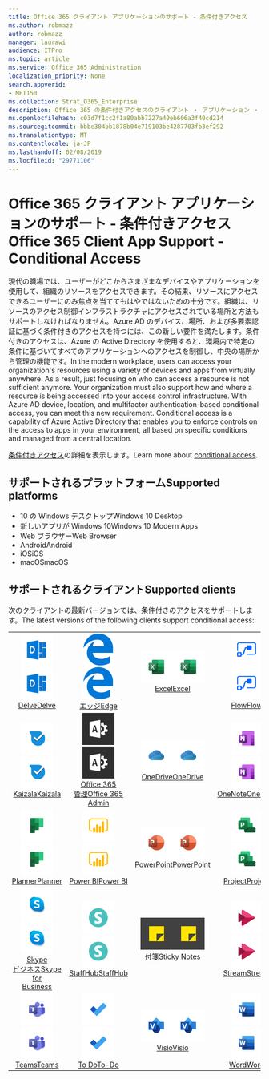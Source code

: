 ```yaml
---
title: Office 365 クライアント アプリケーションのサポート - 条件付きアクセス
ms.author: robmazz
author: robmazz
manager: laurawi
audience: ITPro
ms.topic: article
ms.service: Office 365 Administration
localization_priority: None
search.appverid:
- MET150
ms.collection: Strat_O365_Enterprise
description: Office 365 の条件付きアクセスのクライアント ・ アプリケーション ・ サポートを理解します。
ms.openlocfilehash: c03d7f1cc2f1a80abb7227a40eb606a3f40cd214
ms.sourcegitcommit: bbbe304bb1878b04e719103be4287703fb3ef292
ms.translationtype: MT
ms.contentlocale: ja-JP
ms.lasthandoff: 02/08/2019
ms.locfileid: "29771106"
---
```

# <a name="office-365-client-app-support---conditional-access"></a><span data-ttu-id="e2b7e-103">Office 365 クライアント アプリケーションのサポート - 条件付きアクセス</span><span class="sxs-lookup"><span data-stu-id="e2b7e-103">Office 365 Client App Support - Conditional Access</span></span>

<span data-ttu-id="e2b7e-p101">現代の職場では、ユーザーがどこからさまざまなデバイスやアプリケーションを使用して、組織のリソースをアクセスできます。その結果、リソースにアクセスできるユーザーにのみ焦点を当ててもはやではないための十分です。組織は、リソースのアクセス制御インフラストラクチャにアクセスされている場所と方法もサポートしなければなりません。Azure AD のデバイス、場所、および多要素認証に基づく条件付きのアクセスを持つには、この新しい要件を満たします。条件付きのアクセスは、Azure の Active Directory を使用すると、環境内で特定の条件に基づいてすべてのアプリケーションへのアクセスを制御し、中央の場所から管理の機能です。</span><span class="sxs-lookup"><span data-stu-id="e2b7e-p101">In the modern workplace, users can access your organization's resources using a variety of devices and apps from virtually anywhere. As a result, just focusing on who can access a resource is not sufficient anymore. Your organization must also support how and where a resource is being accessed into your access control infrastructure. With Azure AD device, location, and multifactor authentication-based conditional access, you can meet this new requirement. Conditional access is a capability of Azure Active Directory that enables you to enforce controls on the access to apps in your environment, all based on specific conditions and managed from a central location.</span></span> 

<span data-ttu-id="e2b7e-109">[条件付きアクセス](https://docs.microsoft.com/azure/active-directory/conditional-access/)の詳細を表示します。</span><span class="sxs-lookup"><span data-stu-id="e2b7e-109">Learn more about [conditional access](https://docs.microsoft.com/azure/active-directory/conditional-access/).</span></span>

## <a name="supported-platforms"></a><span data-ttu-id="e2b7e-110">サポートされるプラットフォーム</span><span class="sxs-lookup"><span data-stu-id="e2b7e-110">Supported platforms</span></span>

 - <span data-ttu-id="e2b7e-111">10 の Windows デスクトップ</span><span class="sxs-lookup"><span data-stu-id="e2b7e-111">Windows 10 Desktop</span></span>
 - <span data-ttu-id="e2b7e-112">新しいアプリが Windows 10</span><span class="sxs-lookup"><span data-stu-id="e2b7e-112">Windows 10 Modern Apps</span></span>
 - <span data-ttu-id="e2b7e-113">Web ブラウザー</span><span class="sxs-lookup"><span data-stu-id="e2b7e-113">Web Browser</span></span>
 - <span data-ttu-id="e2b7e-114">Android</span><span class="sxs-lookup"><span data-stu-id="e2b7e-114">Android</span></span>
 - <span data-ttu-id="e2b7e-115">iOS</span><span class="sxs-lookup"><span data-stu-id="e2b7e-115">iOS</span></span>
 - <span data-ttu-id="e2b7e-116">macOS</span><span class="sxs-lookup"><span data-stu-id="e2b7e-116">macOS</span></span>

## <a name="supported-clients"></a><span data-ttu-id="e2b7e-117">サポートされるクライアント</span><span class="sxs-lookup"><span data-stu-id="e2b7e-117">Supported clients</span></span>

<span data-ttu-id="e2b7e-118">次のクライアントの最新バージョンでは、条件付きのアクセスをサポートします。</span><span class="sxs-lookup"><span data-stu-id="e2b7e-118">The latest versions of the following clients support conditional access:</span></span>

| | | | | | |
|:---:|:---:|:---:|:---:|:---:|:---:|
| <span data-ttu-id="e2b7e-119">![アイコンを説明します。](media/o365-delve-64x64.png)</span><span class="sxs-lookup"><span data-stu-id="e2b7e-119">![Delve icon](media/o365-delve-64x64.png)</span></span> <br> [<span data-ttu-id="e2b7e-120">Delve</span><span class="sxs-lookup"><span data-stu-id="e2b7e-120">Delve</span></span>](https://products.office.com/business/intelligent-search) | <span data-ttu-id="e2b7e-121">![端のアイコン](media/o365-edge-64x64.png)</span><span class="sxs-lookup"><span data-stu-id="e2b7e-121">![Edge icon](media/o365-edge-64x64.png)</span></span> <br> [<span data-ttu-id="e2b7e-122">エッジ</span><span class="sxs-lookup"><span data-stu-id="e2b7e-122">Edge</span></span>](https://www.microsoft.com/windows/microsoft-edge) | <span data-ttu-id="e2b7e-123">![[Excel] アイコン](media/o365-excel-64x64.png)</span><span class="sxs-lookup"><span data-stu-id="e2b7e-123">![Excel icon](media/o365-excel-64x64.png)</span></span> <br> [<span data-ttu-id="e2b7e-124">Excel</span><span class="sxs-lookup"><span data-stu-id="e2b7e-124">Excel</span></span>](https://products.office.com/excel) | <span data-ttu-id="e2b7e-125">![フロー アイコン](media/o365-flow-64x64.png)</span><span class="sxs-lookup"><span data-stu-id="e2b7e-125">![Flow icon](media/o365-flow-64x64.png)</span></span> <br> [<span data-ttu-id="e2b7e-126">Flow</span><span class="sxs-lookup"><span data-stu-id="e2b7e-126">Flow</span></span>](https://flow.microsoft.com) | <span data-ttu-id="e2b7e-127">![フォーム アイコン](media/o365-forms-64x64.png)</span><span class="sxs-lookup"><span data-stu-id="e2b7e-127">![Forms icon](media/o365-forms-64x64.png)</span></span> <br> [<span data-ttu-id="e2b7e-128">フォーム</span><span class="sxs-lookup"><span data-stu-id="e2b7e-128">Forms</span></span>](https://flow.microsoft.com/connectors/shared_microsoftforms/microsoft-forms/) |
| <span data-ttu-id="e2b7e-129">![Kaizala アイコン](media/o365-kaizala-64x64.png)</span><span class="sxs-lookup"><span data-stu-id="e2b7e-129">![Kaizala icon](media/o365-kaizala-64x64.png)</span></span> <br> [<span data-ttu-id="e2b7e-130">Kaizala</span><span class="sxs-lookup"><span data-stu-id="e2b7e-130">Kaizala</span></span>](https://products.office.com/en/business/microsoft-kaizala) | <span data-ttu-id="e2b7e-131">![Office 365 管理者アイコン](media/o365-o365admin-64x64.png)</span><span class="sxs-lookup"><span data-stu-id="e2b7e-131">![Office 365 Admin icon](media/o365-o365admin-64x64.png)</span></span> <br> [<span data-ttu-id="e2b7e-132">Office 365<br>管理</span><span class="sxs-lookup"><span data-stu-id="e2b7e-132">Office 365 <br> Admin</span></span>](https://products.office.com/business/manage-office-365-admin-app) | <span data-ttu-id="e2b7e-133">![ビジネスのアイコンを OneDrive](media/o365-OneDrive-64x64.png)</span><span class="sxs-lookup"><span data-stu-id="e2b7e-133">![OneDrive for Business icon](media/o365-OneDrive-64x64.png)</span></span> <br> [<span data-ttu-id="e2b7e-134">OneDrive</span><span class="sxs-lookup"><span data-stu-id="e2b7e-134">OneDrive</span></span>](https://products.office.com/onedrive-for-business/online-cloud-storage) | <span data-ttu-id="e2b7e-135">![OneNote アイコン](media/o365-OneNote-64x64.png)</span><span class="sxs-lookup"><span data-stu-id="e2b7e-135">![OneNote icon](media/o365-OneNote-64x64.png)</span></span> <br> [<span data-ttu-id="e2b7e-136">OneNote</span><span class="sxs-lookup"><span data-stu-id="e2b7e-136">OneNote</span></span>](https://products.office.com/onenote) | <span data-ttu-id="e2b7e-137">![Outlook のアイコン](media/o365-outlook-64x64.png)</span><span class="sxs-lookup"><span data-stu-id="e2b7e-137">![Outlook icon](media/o365-outlook-64x64.png)</span></span> <br> [<span data-ttu-id="e2b7e-138">Outlook</span><span class="sxs-lookup"><span data-stu-id="e2b7e-138">Outlook</span></span>](https://products.office.com/outlook) |
| <span data-ttu-id="e2b7e-139">![プランナーのアイコン](media/o365-planner-64x64.png)</span><span class="sxs-lookup"><span data-stu-id="e2b7e-139">![Planner icon](media/o365-planner-64x64.png)</span></span> <br> [<span data-ttu-id="e2b7e-140">Planner</span><span class="sxs-lookup"><span data-stu-id="e2b7e-140">Planner</span></span>](https://products.office.com/business/task-management-software) | <span data-ttu-id="e2b7e-141">![PowerBI アイコン](media/o365-powerbi-64x64.png)</span><span class="sxs-lookup"><span data-stu-id="e2b7e-141">![PowerBI icon](media/o365-powerbi-64x64.png)</span></span> <br> [<span data-ttu-id="e2b7e-142">Power BI</span><span class="sxs-lookup"><span data-stu-id="e2b7e-142">Power BI</span></span>](https://powerbi.microsoft.com) | <span data-ttu-id="e2b7e-143">![[PowerPoint] アイコン](media/o365-powerpoint-64x64.png)</span><span class="sxs-lookup"><span data-stu-id="e2b7e-143">![PowerPoint icon](media/o365-powerpoint-64x64.png)</span></span> <br> [<span data-ttu-id="e2b7e-144">PowerPoint</span><span class="sxs-lookup"><span data-stu-id="e2b7e-144">PowerPoint</span></span>](https://products.office.com/powerpoint) | <span data-ttu-id="e2b7e-145">![プロジェクト アイコン](media/o365-project-64x64.png)</span><span class="sxs-lookup"><span data-stu-id="e2b7e-145">![Project icon](media/o365-project-64x64.png)</span></span> <br> [<span data-ttu-id="e2b7e-146">Project</span><span class="sxs-lookup"><span data-stu-id="e2b7e-146">Project</span></span>](https://products.office.com/project) | <span data-ttu-id="e2b7e-147">![SharePoint のアイコン](media/o365-sharepoint-64x64.png)</span><span class="sxs-lookup"><span data-stu-id="e2b7e-147">![SharePoint icon](media/o365-sharepoint-64x64.png)</span></span> <br> [<span data-ttu-id="e2b7e-148">Sharepoint</span><span class="sxs-lookup"><span data-stu-id="e2b7e-148">Sharepoint</span></span>](https://products.office.com/sharepoint) 
| <span data-ttu-id="e2b7e-149">![Skype ビジネスのアイコン](media/o365-skypeforbusiness-64x64.png)</span><span class="sxs-lookup"><span data-stu-id="e2b7e-149">![Skype for Business icon](media/o365-skypeforbusiness-64x64.png)</span></span> <br> [<span data-ttu-id="e2b7e-150">Skype<br>ビジネス</span><span class="sxs-lookup"><span data-stu-id="e2b7e-150">Skype for <br> Business</span></span>](https://www.skype.com/business/) | <span data-ttu-id="e2b7e-151">![StaffHub アイコン](media/o365-staffhub-64x64.png)</span><span class="sxs-lookup"><span data-stu-id="e2b7e-151">![StaffHub icon](media/o365-staffhub-64x64.png)</span></span> <br> [<span data-ttu-id="e2b7e-152">StaffHub</span><span class="sxs-lookup"><span data-stu-id="e2b7e-152">StaffHub</span></span>](https://products.office.com/microsoft-staffhub/staff-scheduling-software) | <span data-ttu-id="e2b7e-153">![スティッキー ノート アイコン](media/o365-stickynotes-64x64.png)</span><span class="sxs-lookup"><span data-stu-id="e2b7e-153">![Sticky Notes icon](media/o365-stickynotes-64x64.png)</span></span> <br> [<span data-ttu-id="e2b7e-154">付箋</span><span class="sxs-lookup"><span data-stu-id="e2b7e-154">Sticky Notes</span></span>](https://www.microsoft.com/p/microsoft-sticky-notes/9nblggh4qghw) | <span data-ttu-id="e2b7e-155">![ストリーム アイコン](media/o365-stream-64x64.png)</span><span class="sxs-lookup"><span data-stu-id="e2b7e-155">![Stream icon](media/o365-stream-64x64.png)</span></span> <br> [<span data-ttu-id="e2b7e-156">Stream</span><span class="sxs-lookup"><span data-stu-id="e2b7e-156">Stream</span></span>](https://stream.microsoft.com) | <span data-ttu-id="e2b7e-157">![アイコンをかきたてる](media/o365-sway-64x64.png)</span><span class="sxs-lookup"><span data-stu-id="e2b7e-157">![Sway icon](media/o365-sway-64x64.png)</span></span> <br> [<span data-ttu-id="e2b7e-158">Sway</span><span class="sxs-lookup"><span data-stu-id="e2b7e-158">Sway</span></span>](https://sway.com) 
| <span data-ttu-id="e2b7e-159">![チーム アイコン](media/o365-teams-64x64.png)</span><span class="sxs-lookup"><span data-stu-id="e2b7e-159">![Teams icon](media/o365-teams-64x64.png)</span></span> <br> [<span data-ttu-id="e2b7e-160">Teams</span><span class="sxs-lookup"><span data-stu-id="e2b7e-160">Teams</span></span>](https://products.office.com/microsoft-teams/group-chat-software) | <span data-ttu-id="e2b7e-161">![タスク アイコン](media/o365-todo-64x64.png)</span><span class="sxs-lookup"><span data-stu-id="e2b7e-161">![To-Do icon](media/o365-todo-64x64.png)</span></span> <br> [<span data-ttu-id="e2b7e-162">To Do</span><span class="sxs-lookup"><span data-stu-id="e2b7e-162">To-Do</span></span>](https://todo.microsoft.com) | <span data-ttu-id="e2b7e-163">![Visio アイコン](media/o365-visio-64x64.png)</span><span class="sxs-lookup"><span data-stu-id="e2b7e-163">![Visio icon](media/o365-visio-64x64.png)</span></span> <br> [<span data-ttu-id="e2b7e-164">Visio</span><span class="sxs-lookup"><span data-stu-id="e2b7e-164">Visio</span></span>](https://products.office.com/visio/flowchart-software) | <span data-ttu-id="e2b7e-165">![[Word] アイコン](media/o365-word-64x64.png)</span><span class="sxs-lookup"><span data-stu-id="e2b7e-165">![Word icon](media/o365-word-64x64.png)</span></span> <br> [<span data-ttu-id="e2b7e-166">Word</span><span class="sxs-lookup"><span data-stu-id="e2b7e-166">Word</span></span>](https://products.office.com/word) | <span data-ttu-id="e2b7e-167">![Yammer のアイコン](media/o365-yammer-64x64.png)</span><span class="sxs-lookup"><span data-stu-id="e2b7e-167">![Yammer icon](media/o365-yammer-64x64.png)</span></span> <br> [<span data-ttu-id="e2b7e-168">Yammer</span><span class="sxs-lookup"><span data-stu-id="e2b7e-168">Yammer</span></span>](https://products.office.com/yammer/yammer-overview)